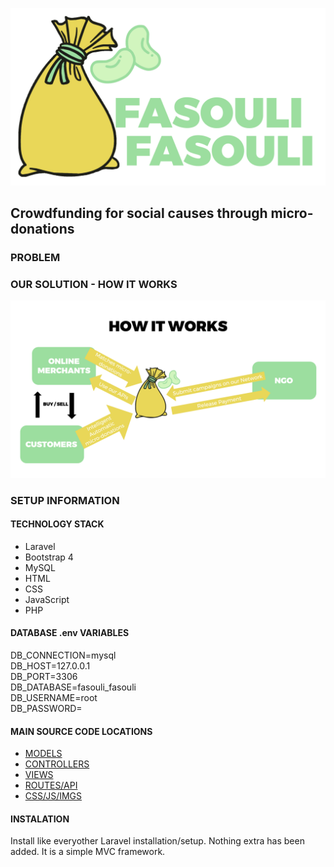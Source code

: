 ![logo_full](/Material/full_logo.png)

## Crowdfunding for social causes through micro-donations

### PROBLEM

### OUR SOLUTION - HOW IT WORKS
![logo_full](/Material/how.png)

### SETUP INFORMATION

#### TECHNOLOGY STACK
* Laravel 
* Bootstrap 4
* MySQL
* HTML
* CSS
* JavaScript
* PHP

#### DATABASE .env VARIABLES
DB_CONNECTION=mysql <br>
DB_HOST=127.0.0.1 <br>
DB_PORT=3306 <br>
DB_DATABASE=fasouli_fasouli <br>
DB_USERNAME=root <br>
DB_PASSWORD= <br>

#### MAIN SOURCE CODE LOCATIONS
* [MODELS](https://github.com/BocHackathon-Fintech-3/fasoulifasouli/tree/master/FasouliFasouli/app)
* [CONTROLLERS](https://github.com/BocHackathon-Fintech-3/fasoulifasouli/tree/master/FasouliFasouli/app/Http/Controllers)
* [VIEWS](https://github.com/BocHackathon-Fintech-3/fasoulifasouli/tree/master/FasouliFasouli/resources/views)
* [ROUTES/API](https://github.com/BocHackathon-Fintech-3/fasoulifasouli/tree/master/FasouliFasouli/routes)
* [CSS/JS/IMGS](https://github.com/BocHackathon-Fintech-3/fasoulifasouli/tree/master/FasouliFasouli/public) 

#### INSTALATION
Install like everyother Laravel installation/setup. Nothing extra has been added. It is a simple MVC framework.
